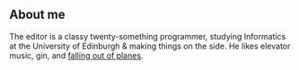 ## About me
The editor is a classy twenty-something programmer, studying Informatics
at the University of Edinburgh & making things on the side.
He likes elevator music, gin, and [falling out of planes](/skydiving/).
